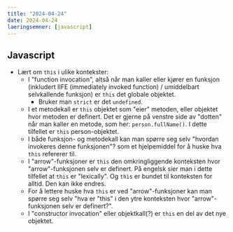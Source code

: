 ```yaml
---
title: "2024-04-24"
date: 2024-04-24
laeringsemner: [javascript]
---
```


## Javascript

* Lært om `this` i ulike kontekster:
    * I "function invocation", altså når man kaller eller kjører en funksjon (inkludert IIFE (immediately invoked function) / umiddelbart selvkallende funksjon) er `this` det globale objektet.
        * Bruker man `strict` er det `undefined`.
    * I et metodekall er `this` objektet som "eier" metoden, eller objektet hvor metoden er definert. Det er gjerne på venstre side av "dotten" når man kaller en metode, som her: `person.fullName()`. I dette tilfellet er `this` person-objektet.
    * I både funksjon- og metodekall kan man spørre seg selv "hvordan invokeres denne funksjonen"? som et hjelpemiddel for å huske hva `this` refererer til.
    * I "arrow"-funksjoner er `this` den omkringliggende konteksten hvor "arrow"-funksjonen selv er definert. På engelsk sier man i dette tilfellet at `this` er "lexically". Og `this` er bundet til konteksten for alltid. Den kan ikke endres.
    * For å lettere huske hva `this` er ved "arrow"-funksjoner kan man spørre seg selv "hva er "this" i den ytre konteksten hvor "arrow"-funksjonen selv er definert?".
    * I "constructor invocation" eller objektkall(?) er `this` en del av det nye objektet.

